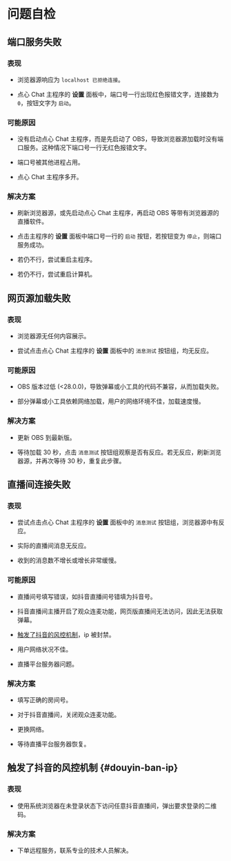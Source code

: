 # 问题自检

## 端口服务失败

### 表现

- 浏览器源响应为 `localhost 已拒绝连接`。

- 点心 Chat 主程序的 **设置** 面板中，端口号一行出现红色报错文字，连接数为 `0`，按钮文字为 `启动`。

### 可能原因

- 没有启动点心 Chat 主程序，而是先启动了 OBS，导致浏览器源加载时没有端口服务。这种情况下端口号一行无红色报错文字。

- 端口号被其他进程占用。

- 点心 Chat 主程序多开。

### 解决方案

- 刷新浏览器源，或先启动点心 Chat 主程序，再启动 OBS 等带有浏览器源的直播软件。

- 点击主程序的 **设置** 面板中端口号一行的 `启动` 按钮，若按钮变为 `停止`，则端口服务成功。

- 若仍不行，尝试重启主程序。

- 若仍不行，尝试重启计算机。

## 网页源加载失败

### 表现

- 浏览器源无任何内容展示。

- 尝试点击点心 Chat 主程序的 **设置** 面板中的 `消息测试` 按钮组，均无反应。

### 可能原因

- OBS 版本过低 (<28.0.0)，导致弹幕或小工具的代码不兼容，从而加载失败。

- 部分弹幕或小工具依赖网络加载，用户的网络环境不佳，加载速度慢。

### 解决方案

- 更新 OBS 到最新版。

- 等待加载 30 秒，点击 `消息测试` 按钮组观察是否有反应。若无反应，刷新浏览器源，并再次等待 30 秒，重复此步骤。

## 直播间连接失败

### 表现

- 尝试点击点心 Chat 主程序的 **设置** 面板中的 `消息测试` 按钮组，浏览器源中有反应。

- 实际的直播间消息无反应。

- 收到的消息数不增长或增长非常缓慢。

### 可能原因

- 直播间号填写错误，如抖音直播间号错填为抖音号。

- 抖音直播间主播开启了观众连麦功能，网页版直播间无法访问，因此无法获取弹幕。

- [触发了抖音的风控机制](#douyin-ban-ip)，ip 被封禁。

- 用户网络状况不佳。

- 直播平台服务器问题。

### 解决方案

- 填写正确的房间号。

- 对于抖音直播间，关闭观众连麦功能。

- 更换网络。

- 等待直播平台服务器恢复。

## 触发了抖音的风控机制 {#douyin-ban-ip}

### 表现

- 使用系统浏览器在未登录状态下访问任意抖音直播间，弹出要求登录的二维码。

### 解决方案

- 下单远程服务，联系专业的技术人员解决。